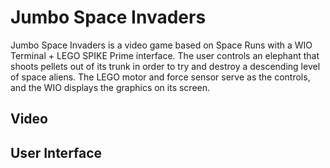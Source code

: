 # Jumbo Space Invaders
Jumbo Space Invaders is a video game based on Space Runs with a WIO Terminal + LEGO SPIKE Prime interface. The user controls an elephant that shoots pellets out of its trunk in order to try and destroy a descending level of space aliens. The LEGO motor and force sensor serve as the controls, and the WIO displays the graphics on its screen. 

## Video 

## User Interface 
